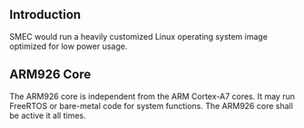 
## Introduction
SMEC would run a heavily customized Linux operating system image optimized for low power usage.

## ARM926 Core
The ARM926 core is independent from the ARM Cortex-A7 cores. It may run FreeRTOS or bare-metal code for system functions. The ARM926 core shall be active it all times.
